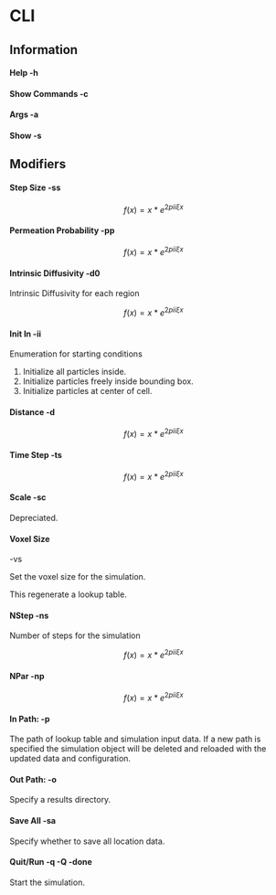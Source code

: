 # CLI

## Information

#### Help -h&#x20;

#### Show Commands -c

#### Args -a

#### Show -s

## Modifiers

#### Step Size -ss&#x20;

$$
f(x) = x * e^{2 pi i \xi x}
$$

#### Permeation Probability -pp

$$
f(x) = x * e^{2 pi i \xi x}
$$

#### Intrinsic Diffusivity -d0

Intrinsic Diffusivity for each region

$$
f(x) = x * e^{2 pi i \xi x}
$$

#### Init In -ii

Enumeration for starting conditions&#x20;

1. Initialize all particles inside.
2. Initialize particles freely inside bounding box.
3. Initialize particles at center of cell.&#x20;



#### Distance -d

$$
f(x) = x * e^{2 pi i \xi x}
$$

#### Time Step -ts

$$
f(x) = x * e^{2 pi i \xi x}
$$

#### Scale -sc

Depreciated.

#### Voxel Size

\-vs

Set the voxel size for the simulation.

This regenerate a lookup table.

#### NStep -ns

Number of steps for the simulation&#x20;

$$
f(x) = x * e^{2 pi i \xi x}
$$

#### NPar -np&#x20;

$$
f(x) = x * e^{2 pi i \xi x}
$$



#### In Path:  -p&#x20;

The path of lookup table and simulation input data. If a new path is specified the simulation object will be deleted and reloaded with the updated data and configuration.

#### Out Path: -o

Specify a results directory.

#### Save All -sa

Specify whether to save all location data.&#x20;

#### Quit/Run  -q -Q -done

Start the simulation.
